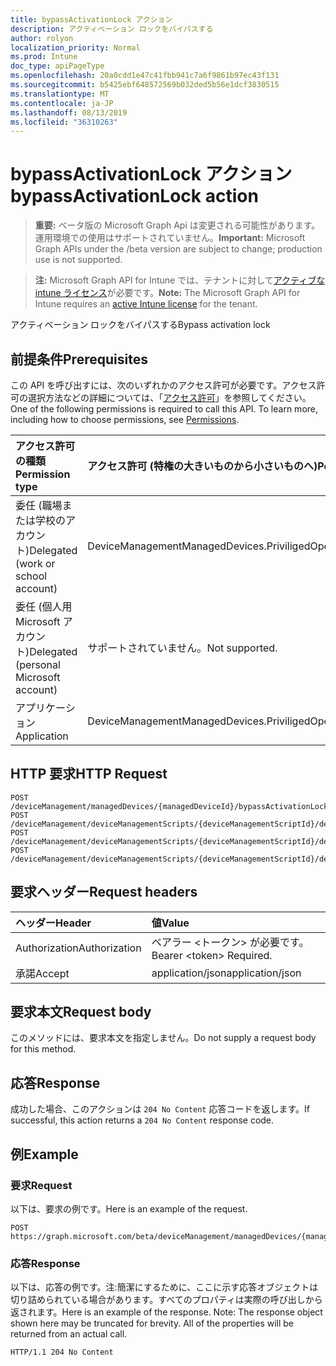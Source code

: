 ```yaml
---
title: bypassActivationLock アクション
description: アクティベーション ロックをバイパスする
author: rolyon
localization_priority: Normal
ms.prod: Intune
doc_type: apiPageType
ms.openlocfilehash: 20a0cdd1e47c41fbb941c7a6f9861b97ec43f131
ms.sourcegitcommit: b5425ebf648572569b032ded5b56e1dcf3830515
ms.translationtype: MT
ms.contentlocale: ja-JP
ms.lasthandoff: 08/13/2019
ms.locfileid: "36310263"
---
```

# <a name="bypassactivationlock-action"></a><span data-ttu-id="d588f-103">bypassActivationLock アクション</span><span class="sxs-lookup"><span data-stu-id="d588f-103">bypassActivationLock action</span></span>

> <span data-ttu-id="d588f-104">**重要:** ベータ版の Microsoft Graph Api は変更される可能性があります。運用環境での使用はサポートされていません。</span><span class="sxs-lookup"><span data-stu-id="d588f-104">**Important:** Microsoft Graph APIs under the /beta version are subject to change; production use is not supported.</span></span>

> <span data-ttu-id="d588f-105">**注:** Microsoft Graph API for Intune では、テナントに対して[アクティブな intune ライセンス](https://go.microsoft.com/fwlink/?linkid=839381)が必要です。</span><span class="sxs-lookup"><span data-stu-id="d588f-105">**Note:** The Microsoft Graph API for Intune requires an [active Intune license](https://go.microsoft.com/fwlink/?linkid=839381) for the tenant.</span></span>

<span data-ttu-id="d588f-106">アクティベーション ロックをバイパスする</span><span class="sxs-lookup"><span data-stu-id="d588f-106">Bypass activation lock</span></span>

## <a name="prerequisites"></a><span data-ttu-id="d588f-107">前提条件</span><span class="sxs-lookup"><span data-stu-id="d588f-107">Prerequisites</span></span>
<span data-ttu-id="d588f-p101">この API を呼び出すには、次のいずれかのアクセス許可が必要です。アクセス許可の選択方法などの詳細については、「[アクセス許可](/graph/permissions-reference)」を参照してください。</span><span class="sxs-lookup"><span data-stu-id="d588f-p101">One of the following permissions is required to call this API. To learn more, including how to choose permissions, see [Permissions](/graph/permissions-reference).</span></span>

|<span data-ttu-id="d588f-110">アクセス許可の種類</span><span class="sxs-lookup"><span data-stu-id="d588f-110">Permission type</span></span>|<span data-ttu-id="d588f-111">アクセス許可 (特権の大きいものから小さいものへ)</span><span class="sxs-lookup"><span data-stu-id="d588f-111">Permissions (from most to least privileged)</span></span>|
|:---|:---|
|<span data-ttu-id="d588f-112">委任 (職場または学校のアカウント)</span><span class="sxs-lookup"><span data-stu-id="d588f-112">Delegated (work or school account)</span></span>|<span data-ttu-id="d588f-113">DeviceManagementManagedDevices.PriviligedOperation.All</span><span class="sxs-lookup"><span data-stu-id="d588f-113">DeviceManagementManagedDevices.PriviligedOperation.All</span></span>|
|<span data-ttu-id="d588f-114">委任 (個人用 Microsoft アカウント)</span><span class="sxs-lookup"><span data-stu-id="d588f-114">Delegated (personal Microsoft account)</span></span>|<span data-ttu-id="d588f-115">サポートされていません。</span><span class="sxs-lookup"><span data-stu-id="d588f-115">Not supported.</span></span>|
|<span data-ttu-id="d588f-116">アプリケーション</span><span class="sxs-lookup"><span data-stu-id="d588f-116">Application</span></span>|<span data-ttu-id="d588f-117">DeviceManagementManagedDevices.PriviligedOperation.All</span><span class="sxs-lookup"><span data-stu-id="d588f-117">DeviceManagementManagedDevices.PriviligedOperation.All</span></span>|

## <a name="http-request"></a><span data-ttu-id="d588f-118">HTTP 要求</span><span class="sxs-lookup"><span data-stu-id="d588f-118">HTTP Request</span></span>
<!-- {
  "blockType": "ignored"
}
-->
``` http
POST /deviceManagement/managedDevices/{managedDeviceId}/bypassActivationLock
POST /deviceManagement/deviceManagementScripts/{deviceManagementScriptId}/deviceRunStates/{deviceManagementScriptDeviceStateId}/managedDevice/bypassActivationLock
POST /deviceManagement/deviceManagementScripts/{deviceManagementScriptId}/deviceRunStates/{deviceManagementScriptDeviceStateId}/managedDevice/users/{userId}/managedDevices/{managedDeviceId}/bypassActivationLock
POST /deviceManagement/deviceManagementScripts/{deviceManagementScriptId}/deviceRunStates/{deviceManagementScriptDeviceStateId}/managedDevice/detectedApps/{detectedAppId}/managedDevices/{managedDeviceId}/bypassActivationLock
```

## <a name="request-headers"></a><span data-ttu-id="d588f-119">要求ヘッダー</span><span class="sxs-lookup"><span data-stu-id="d588f-119">Request headers</span></span>
|<span data-ttu-id="d588f-120">ヘッダー</span><span class="sxs-lookup"><span data-stu-id="d588f-120">Header</span></span>|<span data-ttu-id="d588f-121">値</span><span class="sxs-lookup"><span data-stu-id="d588f-121">Value</span></span>|
|:---|:---|
|<span data-ttu-id="d588f-122">Authorization</span><span class="sxs-lookup"><span data-stu-id="d588f-122">Authorization</span></span>|<span data-ttu-id="d588f-123">ベアラー &lt;トークン&gt; が必要です。</span><span class="sxs-lookup"><span data-stu-id="d588f-123">Bearer &lt;token&gt; Required.</span></span>|
|<span data-ttu-id="d588f-124">承諾</span><span class="sxs-lookup"><span data-stu-id="d588f-124">Accept</span></span>|<span data-ttu-id="d588f-125">application/json</span><span class="sxs-lookup"><span data-stu-id="d588f-125">application/json</span></span>|

## <a name="request-body"></a><span data-ttu-id="d588f-126">要求本文</span><span class="sxs-lookup"><span data-stu-id="d588f-126">Request body</span></span>
<span data-ttu-id="d588f-127">このメソッドには、要求本文を指定しません。</span><span class="sxs-lookup"><span data-stu-id="d588f-127">Do not supply a request body for this method.</span></span>

## <a name="response"></a><span data-ttu-id="d588f-128">応答</span><span class="sxs-lookup"><span data-stu-id="d588f-128">Response</span></span>
<span data-ttu-id="d588f-129">成功した場合、このアクションは `204 No Content` 応答コードを返します。</span><span class="sxs-lookup"><span data-stu-id="d588f-129">If successful, this action returns a `204 No Content` response code.</span></span>

## <a name="example"></a><span data-ttu-id="d588f-130">例</span><span class="sxs-lookup"><span data-stu-id="d588f-130">Example</span></span>

### <a name="request"></a><span data-ttu-id="d588f-131">要求</span><span class="sxs-lookup"><span data-stu-id="d588f-131">Request</span></span>
<span data-ttu-id="d588f-132">以下は、要求の例です。</span><span class="sxs-lookup"><span data-stu-id="d588f-132">Here is an example of the request.</span></span>
``` http
POST https://graph.microsoft.com/beta/deviceManagement/managedDevices/{managedDeviceId}/bypassActivationLock
```

### <a name="response"></a><span data-ttu-id="d588f-133">応答</span><span class="sxs-lookup"><span data-stu-id="d588f-133">Response</span></span>
<span data-ttu-id="d588f-p102">以下は、応答の例です。注:簡潔にするために、ここに示す応答オブジェクトは切り詰められている場合があります。すべてのプロパティは実際の呼び出しから返されます。</span><span class="sxs-lookup"><span data-stu-id="d588f-p102">Here is an example of the response. Note: The response object shown here may be truncated for brevity. All of the properties will be returned from an actual call.</span></span>
``` http
HTTP/1.1 204 No Content
```






